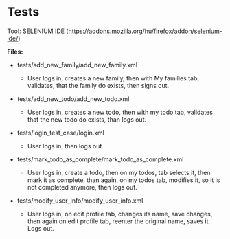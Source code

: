 # Tests
Tool: SELENIUM IDE (https://addons.mozilla.org/hu/firefox/addon/selenium-ide/)

**Files:**
  * tests/add_new_family/add_new_family.xml
  
    * User logs in, creates a new family, then with My families tab, validates, that
      the family do exists, then signs out.

  * tests/add_new_todo/add_new_todo.xml
    * User logs in, creates a new todo, then with my todo tab, validates that the new todo do exists, than logs out.


  * tests/login_test_case/login.xml
    * User logs in, then logs out.


  * tests/mark_todo_as_complete/mark_todo_as_complete.xml

    * User logs in, create a todo, then on my todos, tab selects it, then mark it as complete, than again, on my todos tab, modifies it, so it is not completed anymore, then logs out.


  * tests/modify_user_info/modify_user_info.xml

     * User logs in, on edit profile tab, changes its name, save changes, then again on edit profile tab, reenter the original name, saves it. Logs out.
